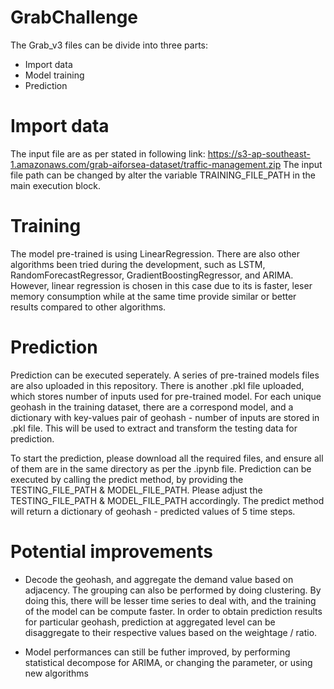 # GrabChallenge
The Grab_v3 files can be divide into three parts:
  - Import data
  - Model training
  - Prediction

# Import data
  The input file are as per stated in following link: https://s3-ap-southeast-1.amazonaws.com/grab-aiforsea-dataset/traffic-management.zip
The input file path can be changed by alter the variable TRAINING_FILE_PATH in the main execution block. 

# Training
  The model pre-trained is using LinearRegression. There are also other algorithms been tried during the development, such as LSTM, RandomForecastRegressor, GradientBoostingRegressor, and ARIMA. However, linear regression is chosen in this case due to its is faster, leser memory consumption while at the same time provide similar or better results compared to other algorithms.

# Prediction
  Prediction can be executed seperately. A series of pre-trained models files are also uploaded in this repository. There is another .pkl file uploaded, which stores number of inputs used for pre-trained model. For each unique geohash in the training dataset, there are a correspond model, and a dictionary with key-values pair of geohash - number of inputs are stored in .pkl file. This will be used to extract and transform the testing data for prediction.

To start the prediction, please download all the required files, and ensure all of them are in the same directory as per the .ipynb file.
Prediction can be executed by calling the predict method, by providing the TESTING_FILE_PATH & MODEL_FILE_PATH. Please adjust the TESTING_FILE_PATH & MODEL_FILE_PATH accordingly. The predict method will return a dictionary of geohash - predicted values of 5 time steps. 

# Potential improvements
  - Decode the geohash, and aggregate the demand value based on adjacency. The grouping can also be performed by doing clustering. By         doing this, there will be lesser time series to deal     with, and the training of the model can be compute faster. In order to obtain     prediction results for particular geohash, prediction at aggregated level can be disaggregate to their respective values based on the     weightage / ratio.
  
  - Model performances can still be futher improved, by performing statistical decompose for ARIMA, or changing the parameter, or using       new algorithms
